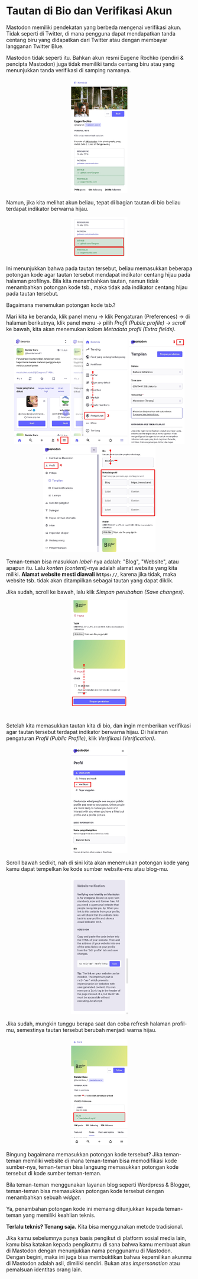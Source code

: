 # Tautan di Bio dan Verifikasi Akun

Mastodon memiliki pendekatan yang berbeda mengenai verifikasi akun. Tidak seperti di Twitter, di mana pengguna dapat mendapatkan tanda centang biru yang didapatkan dari Twitter atau dengan membayar langganan Twitter Blue.

Mastodon tidak seperti itu. Bahkan akun resmi Eugene Rochko (pendiri & pencipta Mastodon) juga tidak memiliki tanda centang biru atau yang menunjukkan tanda verifikasi di samping namanya.

<div align="center">
  <div>
    <img src="../assets/23pic-01.jpg" width="30%" />
  </div>
</div>

Namun, jika kita melihat akun beliau, tepat di bagian tautan di bio beliau terdapat indikator berwarna hijau.

<div align="center">
  <div>
    <img src="../assets/23pic-02.jpg" width="30%" />
  </div>
</div>

Ini menunjukkan bahwa pada tautan tersebut, beliau memasukkan beberapa potongan kode agar tautan tersebut mendapat indikator centang hijau pada halaman profilnya. Bila kita menambahkan tautan, namun tidak menambahkan potongan kode tsb., maka tidak ada indikator centang hijau pada tautan tersebut.

Bagaimana menemukan potongan kode tsb.?

Mari kita ke beranda, klik panel menu -> klik Pengaturan (Preferences) -> di halaman berikutnya, klik panel menu -> pilih *Profil (Public profile)* -> *scroll* ke bawah, kita akan menemukan kolom *Metadata profil (Extra fields)*.

<div align="center">
  <div>
    <img src="../assets/23pic-03.jpg" width="30%" />
    <img src="../assets/23pic-04.jpg" width="30%" />
    <img src="../assets/23pic-05.jpg" width="30%" />
    <img src="../assets/23pic-06.jpg" width="30%" />
    <img src="../assets/23pic-07.jpg" width="30%" />
  </div>
</div>

Teman-teman bisa masukkan *label*-nya adalah: "Blog", "Website", atau apapun itu. Lalu *konten (content)*-nya adalah alamat website yang kita miliki. **Alamat website mesti diawali** **`https://`**, karena jika tidak, maka website tsb. tidak akan ditampilkan sebagai tautan yang dapat diklik.

Jika sudah, scroll ke bawah, lalu klik *Simpan perubahan (Save changes)*.

<div align="center">
  <div>
    <img src="../assets/23pic-08.jpg" width="30%" />
  </div>
</div>

#

Setelah kita memasukkan tautan kita di bio, dan ingin memberikan verifikasi agar tautan tersebut terdapat indikator berwarna hijau. Di halaman pengaturan *Profil (Public Profile)*, klik *Verifikasi (Verification)*.


<div align="center">
  <div>
    <img src="../assets/23pic-09.jpg" width="30%" />
  </div>
</div>

Scroll bawah sedikit, nah di sini kita akan menemukan potongan kode yang kamu dapat tempelkan ke kode sumber website-mu atau blog-mu.

<div align="center">
  <div>
    <img src="../assets/23pic-10.jpg" width="30%" />
  </div>
</div>

Jika sudah, mungkin tunggu berapa saat dan coba refresh halaman profil-mu, semestinya tautan tersebut berubah menjadi warna hijau.

<div align="center">
  <div>
    <img src="../assets/23pic-11.jpg" width="30%" />
  </div>
</div>

Bingung bagaimana memasukkan potongan kode tersebut? Jika teman-teman memiliki website di mana teman-teman bisa memodifikasi kode sumber-nya, teman-teman bisa langsung memasukkan potongan kode tersebut di kode sumber teman-teman.

Bila teman-teman menggunakan layanan blog seperti Wordpress & Blogger, teman-teman bisa memasukkan potongan kode tersebut dengan menambahkan sebuah *widget*.

Ya, penambahan potongan kode ini memang ditunjukkan kepada teman-teman yang memiliki keahlian teknis.

**Terlalu teknis? Tenang saja.** Kita bisa menggunakan metode tradisional.

Jika kamu sebelumnya punya basis pengikut di platform sosial media lain, kamu bisa katakan kepada pengikutmu di sana bahwa kamu membuat akun di Mastodon dengan menunjukkan nama penggunamu di Mastodon. Dengan begini, maka ini juga bisa membuktikan bahwa kepemilikan akunmu di Mastodon adalah asli, dimiliki sendiri. Bukan atas *impersonation* atau pemalsuan identitas orang lain.
